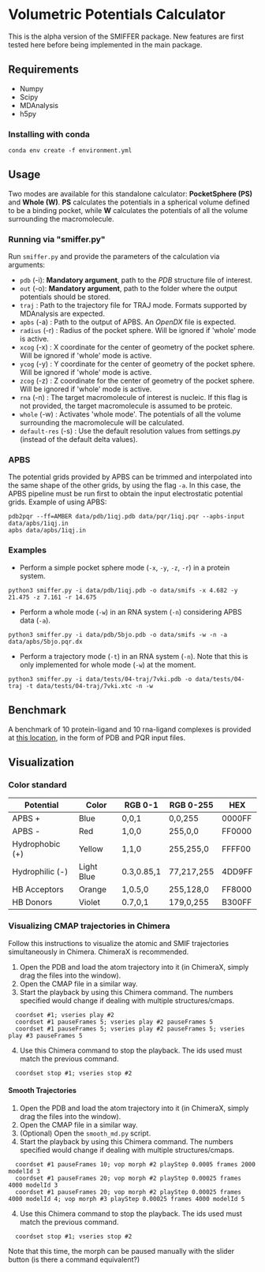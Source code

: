 # Volumetric Potentials Calculator
This is the alpha version of the SMIFFER package. New features are first tested here before being implemented in the main package.


## Requirements
- Numpy
- Scipy
- MDAnalysis
- h5py

### Installing with conda
```
conda env create -f environment.yml
```


## Usage
Two modes are available for this standalone calculator: **PocketSphere (PS)** and **Whole (W)**. **PS** calculates the potentials in a spherical volume defined to be a binding pocket, while **W** calculates the potentials of all the volume surrounding the macromolecule.

### Running via "smiffer.py"
Run `smiffer.py` and provide the parameters of the calculation via arguments:
  - `pdb` (-i): **Mandatory argument**, path to the *PDB* structure file of interest.
  - `out` (-o): **Mandatory argument**, path to the folder where the output potentials should be stored.
  - `traj` : Path to the trajectory file for TRAJ mode. Formats supported by MDAnalysis are expected.
  - `apbs` (-a) : Path to the output of APBS. An *OpenDX* file is expected.
  - `radius` (-r) : Radius of the pocket sphere. Will be ignored if 'whole' mode is active.
  - `xcog` (-x) : X coordinate for the center of geometry of the pocket sphere. Will be ignored if 'whole' mode is active.
  - `ycog` (-y) : Y coordinate for the center of geometry of the pocket sphere. Will be ignored if 'whole' mode is active.
  - `zcog` (-z) : Z coordinate for the center of geometry of the pocket sphere. Will be ignored if 'whole' mode is active.
  - `rna` (-n) : The target macromolecule of interest is nucleic. If this flag is not provided, the target macromolecule is assumed to be proteic.
  - `whole` (-w) : Activates 'whole mode'. The potentials of all the volume surrounding the macromolecule will be calculated.
  - `default-res` (-s) : Use the default resolution values from settings.py (instead of the default delta values).

### APBS
The potential grids provided by APBS can be trimmed and interpolated into the same shape of the other grids, by using the flag `-a`. In this case, the APBS pipeline must be run first to obtain the input electrostatic potential grids. Example of using APBS:
```
pdb2pqr --ff=AMBER data/pdb/1iqj.pdb data/pqr/1iqj.pqr --apbs-input data/apbs/1iqj.in
apbs data/apbs/1iqj.in
```

### Examples
- Perform a simple pocket sphere mode (`-x`, `-y`, `-z`, `-r`) in a protein system.
```
python3 smiffer.py -i data/pdb/1iqj.pdb -o data/smifs -x 4.682 -y 21.475 -z 7.161 -r 14.675
```

- Perform a whole mode (`-w`) in an RNA system (`-n`) considering APBS data (`-a`).
```
python3 smiffer.py -i data/pdb/5bjo.pdb -o data/smifs -w -n -a data/apbs/5bjo.pqr.dx
```

- Perform a trajectory mode (`-t`) in an RNA system (`-n`). Note that this is only implemented for whole mode (`-w`) at the moment.
```
python3 smiffer.py -i data/tests/04-traj/7vki.pdb -o data/tests/04-traj -t data/tests/04-traj/7vki.xtc -n -w
```


## Benchmark
A benchmark of 10 protein-ligand and 10 rna-ligand complexes is provided at [this location](https://drive.google.com/file/d/1o1jR4RhXlIL0Jg3m0twrpbiTV7eIGZ38/view?usp=sharing), in the form of PDB and PQR input files.


## Visualization
### Color standard
| Potential       | Color      | RGB 0-1    | RGB 0-255  | HEX    |
|-----------------|------------|------------|------------|--------|
| APBS +          | Blue       | 0,0,1      | 0,0,255    | 0000FF |
| APBS -          | Red        | 1,0,0      | 255,0,0    | FF0000 |
| Hydrophobic (+) | Yellow     | 1,1,0      | 255,255,0  | FFFF00 |
| Hydrophilic (-) | Light Blue | 0.3,0.85,1 | 77,217,255 | 4DD9FF |
| HB Acceptors    | Orange     | 1,0.5,0    | 255,128,0  | FF8000 |
| HB Donors       | Violet     | 0.7,0,1    | 179,0,255  | B300FF |

### Visualizing CMAP trajectories in Chimera
Follow this instructions to visualize the atomic and SMIF trajectories simultaneously in Chimera. ChimeraX is recommended.
1) Open the PDB and load the atom trajectory into it (in ChimeraX, simply drag the files into the window).
2) Open the CMAP file in a similar way.
3) Start the playback by using this Chimera command. The numbers specified would change if dealing with multiple structures/cmaps.
```
  coordset #1; vseries play #2
  coordset #1 pauseFrames 5; vseries play #2 pauseFrames 5
  coordset #1 pauseFrames 5; vseries play #2 pauseFrames 5; vseries play #3 pauseFrames 5

```
4) Use this Chimera command to stop the playback. The ids used must match the previous command.
```
  coordset stop #1; vseries stop #2
```

#### Smooth Trajectories
1) Open the PDB and load the atom trajectory into it (in ChimeraX, simply drag the files into the window).
2) Open the CMAP file in a similar way.
3) (Optional) Open the `smooth_md.py` script.
4) Start the playback by using this Chimera command. The numbers specified would change if dealing with multiple structures/cmaps.
```
  coordset #1 pauseFrames 10; vop morph #2 playStep 0.0005 frames 2000 modelId 3
  coordset #1 pauseFrames 20; vop morph #2 playStep 0.00025 frames 4000 modelId 3
  coordset #1 pauseFrames 20; vop morph #2 playStep 0.00025 frames 4000 modelId 4; vop morph #3 playStep 0.00025 frames 4000 modelId 5
```
4) Use this Chimera command to stop the playback. The ids used must match the previous command.
```
  coordset stop #1; vseries stop #2
```
Note that this time, the morph can be paused manually with the slider button (is there a command equivalent?)
